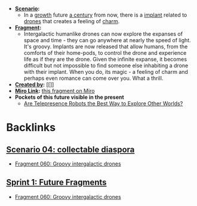 - **[Scenario](<Scenario.md>):** 
    - In a [growth](<growth.md>) future [a century](<a century.md>) from now, there is a [implant](<implant.md>) related to [drones](<drones.md>) that creates a feeling of [charm](<charm.md>).
- **[Fragment](<Fragment.md>):** 
    - Intergalactic humanlike drones can now explore the expanses of space and time - they can go anywhere at nearly the speed of light. It's groovy. Implants are now released that allow humans, from the comforts of their home-pods, to control the drone and experience life as if they are the drone. Given the infinite expanse, it becomes difficult but not impossible to find someone else inhabiting a drone with their implant. When you do, its magic - a feeling of charm and perhaps even romance can come over you. What a thrill.
- **[Created by](<Created by.md>):** [[]]
- **[Miro Link](<Miro Link.md>):** [this fragment on Miro](https://miro.com/app/board/o9J_kpEmVVk=/?moveToWidget=3074457348942644219&cot=11)
- **Pockets of this future visible in the present**
    - [Are Telepresence Robots the Best Way to Explore Other Worlds?](https://spectrum.ieee.org/automaton/robotics/space-robots/are-telepresence-robots-the-best-way-to-explore-other-worlds)

# Backlinks
## [Scenario 04: collectable diaspora](<Scenario 04: collectable diaspora.md>)
- [Fragment 060: Groovy intergalactic drones](<Fragment 060: Groovy intergalactic drones.md>)

## [Sprint 1: Future Fragments](<Sprint 1: Future Fragments.md>)
- [Fragment 060: Groovy intergalactic drones](<Fragment 060: Groovy intergalactic drones.md>)

